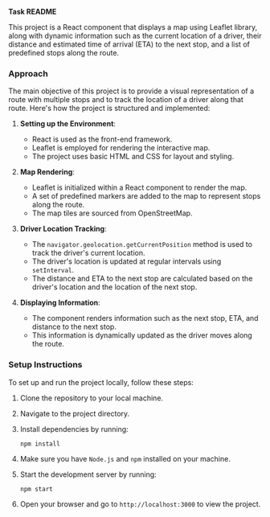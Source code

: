 **Task README**

This project is a React component that displays a map using Leaflet library, along with dynamic information such as the current location of a driver, their distance and estimated time of arrival (ETA) to the next stop, and a list of predefined stops along the route.

### Approach

The main objective of this project is to provide a visual representation of a route with multiple stops and to track the location of a driver along that route. Here's how the project is structured and implemented:

1. **Setting up the Environment**:
   - React is used as the front-end framework.
   - Leaflet is employed for rendering the interactive map.
   - The project uses basic HTML and CSS for layout and styling.

2. **Map Rendering**:
   - Leaflet is initialized within a React component to render the map.
   - A set of predefined markers are added to the map to represent stops along the route.
   - The map tiles are sourced from OpenStreetMap.

3. **Driver Location Tracking**:
   - The `navigator.geolocation.getCurrentPosition` method is used to track the driver's current location.
   - The driver's location is updated at regular intervals using `setInterval`.
   - The distance and ETA to the next stop are calculated based on the driver's location and the location of the next stop.

4. **Displaying Information**:
   - The component renders information such as the next stop, ETA, and distance to the next stop.
   - This information is dynamically updated as the driver moves along the route.

### Setup Instructions

To set up and run the project locally, follow these steps:

1. Clone the repository to your local machine.

2. Navigate to the project directory.

3. Install dependencies by running:
   ```
   npm install
   ```

4. Make sure you have `Node.js` and `npm` installed on your machine.

5. Start the development server by running:
   ```
   npm start
   ```

6. Open your browser and go to `http://localhost:3000` to view the project.

